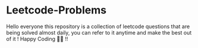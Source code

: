 # Leetcode-Problems

Hello everyone this repository is a collection of leetcode questions that are being solved almost daily, you can refer to it anytime and make the best out of it ! 
Happy Coding 🥳🥳 !! 
